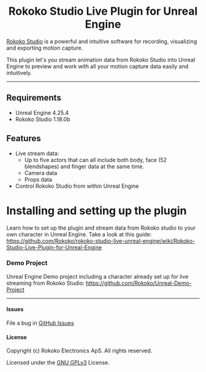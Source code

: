 <h1 align="center">Rokoko Studio Live Plugin for Unreal Engine</h1>

[Rokoko Studio](https://www.rokoko.com/en/products/studio) is a powerful and intuitive software for recording, visualizing and exporting motion capture.

This plugin let's you stream animation data from Rokoko Studio into Unreal Engine to preview and work with all your motion capture data easily and intuitively.

---

## Requirements
- Unreal Engine 4.25.4
- Rokoko Studio 1.18.0b

## Features
- Live stream data:
  * Up to five actors that can all include both body, face (52 blendshapes) and finger data at the same time.
  * Camera data
  * Props data
- Control Rokoko Studio from within Unreal Engine
 
 # Installing and setting up the plugin
 
 Learn how to set up the plugin and stream data from Rokoko studio to your own character in Unreal Engine. Take a look at this guide:
 https://github.com/Rokoko/rokoko-studio-live-unreal-engine/wiki/Rokoko-Studio-Live-Plugin-for-Unreal-Engine
 
### Demo Project

Unreal Engine Demo project including a character already set up for live streaming from Rokoko Studio:
https://github.com/Rokoko/Unreal-Demo-Project
 
---

#### Issues

File a bug in [GitHub Issues](https://github.com/RokokoElectronics/rokoko-studio-unreal-sample-project/issues)

#### License

Copyright (c) Rokoko Electronics ApS. All rights reserved.

Licensed under the [GNU GPLv3](https://github.com/RokokoElectronics/rokoko-studio-unreal-sample-project/blob/master/LICENSE.md) License.
